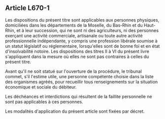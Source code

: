 Article L670-1
----
Les dispositions du présent titre sont applicables aux personnes physiques,
domiciliées dans les départements de la Moselle, du Bas-Rhin et du Haut-Rhin, et
à leur succession, qui ne sont ni des agriculteurs, ni des personnes exerçant
une activité commerciale, artisanale ou toute autre activité professionnelle
indépendante, y compris une profession libérale soumise à un statut législatif
ou réglementaire, lorsqu'elles sont de bonne foi et en état d'insolvabilité
notoire. Les dispositions des titres II à VI du présent livre s'appliquent dans
la mesure où elles ne sont pas contraires à celles du présent titre.

Avant qu'il ne soit statué sur l'ouverture de la procédure, le tribunal commet,
s'il l'estime utile, une personne compétente choisie dans la liste des
organismes agréés, pour recueillir tous renseignements sur la situation
économique et sociale du débiteur.

Les déchéances et interdictions qui résultent de la faillite personnelle ne sont
pas applicables à ces personnes.

Les modalités d'application du présent article sont fixées par décret.

